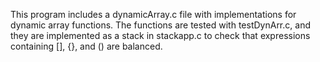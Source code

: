 This program includes a dynamicArray.c file with implementations for dynamic array functions. The functions are tested with testDynArr.c, and they are implemented as a stack in stackapp.c to check that expressions containing [], {}, and () are balanced.